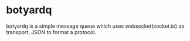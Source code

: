 # botyardq

botyardq is a simple message queue which uses websocket(socket.io) as transport, JSON to format a protocol. 


